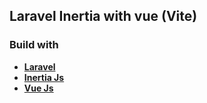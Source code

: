 ## Laravel Inertia with vue (Vite)

### Build with

- **[Laravel](https://laravel.com/)**
- **[Inertia Js](https://inertiajs.com/)**
- **[Vue Js](https://vuejs.org/)**
